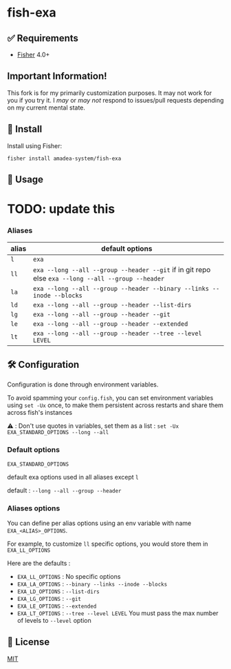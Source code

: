 # fish-exa

## ✅ Requirements
- [Fisher](https://github.com/jorgebucaran/fisher) 4.0+

## Important Information!
This fork is for my primarily customization purposes. 
It may not work for you if you try it.
I *may* or *may not* respond to issues/pull requests depending on my current mental state.

## 🚀 Install

Install using Fisher:

```console
fisher install amadea-system/fish-exa
```

## 🔧 Usage

# TODO: update this
### Aliases
alias | default options
------|-------
`l` | `exa`
`ll` | `exa --long --all --group --header --git` if in git repo else `exa --long --all --group --header`
`la` | `exa --long --all --group --header --binary --links --inode --blocks`
`ld` | `exa --long --all --group --header --list-dirs`
`lg` | `exa --long --all --group --header --git`
`le` | `exa --long --all --group --header --extended`
`lt` | `exa --long --all --group --header --tree --level LEVEL`

## 🛠 Configuration

Configuration is done through environment variables.

To avoid spamming your `config.fish`, you can set environment variables using `set -Ux` once, to make them persistent across restarts and share them across fish's instances

⚠️ : Don't use quotes in variables, set them as a list : `set -Ux EXA_STANDARD_OPTIONS --long --all`

### Default options

`EXA_STANDARD_OPTIONS`


default exa options used in all aliases except `l`

default : `--long --all --group --header`

### Aliases options

You can define per alias options using an env variable with name `EXA_<ALIAS>_OPTIONS`.

For example, to customize `ll` specific options, you would store them in `EXA_LL_OPTIONS`

Here are the defaults :

- `EXA_LL_OPTIONS` : No specific options
- `EXA_LA_OPTIONS` : `--binary --links --inode --blocks`
- `EXA_LD_OPTIONS` : `--list-dirs`
- `EXA_LG_OPTIONS` : `--git`
- `EXA_LE_OPTIONS` : `--extended`
- `EXA_LT_OPTIONS` : `--tree --level LEVEL` You must pass the max number of levels to `--level` option

## 📝 License

[MIT](https://github.com/Gazorby/fish-exa/blob/master/LICENSE)
